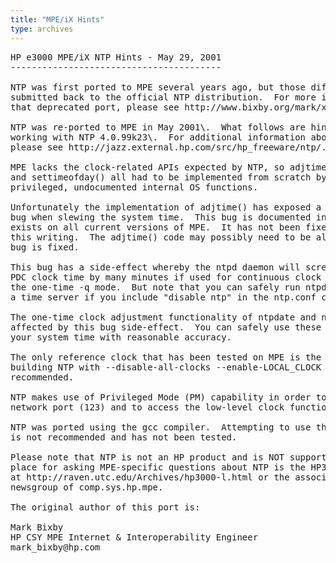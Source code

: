 ```yaml
---
title: "MPE/iX Hints"
type: archives
---
```


<pre>HP e3000 MPE/iX NTP Hints - May 29, 2001
----------------------------------------

NTP was first ported to MPE several years ago, but those diffs were never
submitted back to the official NTP distribution.  For more information about
that deprecated port, please see http://www.bixby.org/mark/xntpix.html.

NTP was re-ported to MPE in May 2001\.  What follows are hints learned from
working with NTP 4.0.99k23\.  For additional information about NTP on MPE,
please see http://jazz.external.hp.com/src/hp_freeware/ntp/.

MPE lacks the clock-related APIs expected by NTP, so adjtime(), gettimeofday(),
and settimeofday() all had to be implemented from scratch by calling
privileged, undocumented internal OS functions.

Unfortunately the implementation of adjtime() has exposed a sub-second accuracy
bug when slewing the system time.  This bug is documented in SR 5003462838, and
exists on all current versions of MPE.  It has not been fixed at the time of
this writing.  The adjtime() code may possibly need to be altered if/when this
bug is fixed.

This bug has a side-effect whereby the ntpd daemon will screw up the hardware
PDC clock time by many minutes if used for continuous clock adjustments or in
the one-time -q mode.  But note that you can safely run ntpd in order to become
a time server if you include "disable ntp" in the ntp.conf configuration file.

The one-time clock adjustment functionality of ntpdate and ntp_timeset is not
affected by this bug side-effect.  You can safely use these commands to alter
your system time with reasonable accuracy.

The only reference clock that has been tested on MPE is the local clock.  So
building NTP with --disable-all-clocks --enable-LOCAL_CLOCK is strongly
recommended.

NTP makes use of Privileged Mode (PM) capability in order to bind to the NTP
network port (123) and to access the low-level clock functions.

NTP was ported using the gcc compiler.  Attempting to use the HP C/iX compiler
is not recommended and has not been tested.

Please note that NTP is not an HP product and is NOT supported by HP.  The best
place for asking MPE-specific questions about NTP is the HP3000-L mailing list
at http://raven.utc.edu/Archives/hp3000-l.html or the associated Usenet
newsgroup of comp.sys.hp.mpe.

The original author of this port is:

Mark Bixby
HP CSY MPE Internet & Interoperability Engineer
mark_bixby@hp.com

</pre>